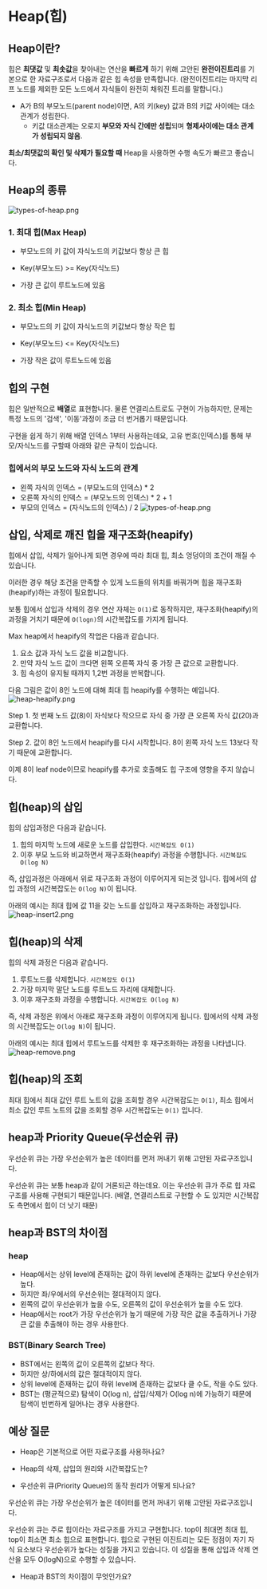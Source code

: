 # Heap(힙)

## Heap이란?
힙은 **최댓값** 및 **최솟값**을 찾아내는 연산을 **빠르게** 하기 위해 고안된 **완전이진트리**를 기본으로 한 자료구조로서 다음과 같은 힙 속성을 만족합니다. (완전이진트리는 마지막 리프 노드를 제외한 모든 노드에서 자식들이 완전히 채워진 트리를 말합니다.)
* A가 B의 부모노드(parent node)이면, A의 키(key) 값과 B의 키값 사이에는 대소 관계가 성립한다.
  * 키값 대소관계는 오로지 **부모와 자식 간에만 성립**되며 **형제사이에는 대소 관계가 성립되지 않음**.

**최소/최댓값의 확인 및 삭제가 필요할 때** Heap을 사용하면 수행 속도가 빠르고 좋습니다.

## Heap의 종류
![types-of-heap.png](images/types-of-heap.png)

### 1. 최대 힙(Max Heap)

* 부모노드의 키 값이 자식노드의 키값보다 항상 큰 힙

* Key(부모노드) >= Key(자식노드)

* 가장 큰 값이 루트노드에 있음

### 2. 최소 힙(Min Heap)

* 부모노드의 키 값이 자식노드의 키값보다 항상 작은 힙

* Key(부모노드) <= Key(자식노드)

* 가장 작은 값이 루트노드에 있음


## 힙의 구현
힙은 일반적으로 **배열**로 표현합니다. 물론 연결리스트로도 구현이 가능하지만, 문제는 특정 노드의 '검색', '이동'과정이 조금 더 번거롭기 때문입니다.

구현을 쉽게 하기 위해 배열 인덱스 1부터 사용하는데요, 고유 번호(인덱스)를 통해 부모/자식노드를 구할때 아래와 같은 규칙이 있습니다.

### 힙에서의 부모 노드와 자식 노드의 관계
* 왼쪽 자식의 인덱스 = (부모노드의 인덱스) * 2
* 오른쪽 자식의 인덱스 = (부모노드의 인덱스) * 2 + 1
* 부모의 인덱스 = (자식노드의 인덱스) / 2
![types-of-heap.png](images/heap_index.png)


## 삽입, 삭제로 깨진 힙을 재구조화(heapify)
힙에서 삽입, 삭제가 일어나게 되면 경우에 따라 최대 힙, 최소 엉덩이의 조건이 깨질 수 있습니다. 

이러한 경우 해당 조건을 만족할 수 있게 노드들의 위치를 바꿔가며 힙을 재구조화(heapify)하는 과정이 필요합니다. 

보통 힙에서 삽입과 삭제의 경우 연산 자체는 `O(1)`로 동작하지만, 재구조화(heapify)의 과정을 거치기 때문에 `O(logn)`의 시간복잡도를 가지게 됩니다.

Max heap에서 heapify의 작업은 다음과 같습니다.

1. 요소 값과 자식 노드 값을 비교합니다.
2. 만약 자식 노드 값이 크다면 왼쪽 오른쪽 자식 중 가장 큰 값으로 교환합니다.
3. 힙 속성이 유지될 때까지 1,2번 과정을 반복합니다.

다음 그림은 값이 8인 노드에 대해 최대 힙 heapify를 수행하는 예입니다.
![heap-heapify.png](images/heap-heapify.png)

Step 1. 첫 번째 노드 값(8)이 자식보다 작으므로 자식 중 가장 큰 오른쪽 자식 값(20)과 교환합니다.

Step 2. 값이 8인 노드에서 heapify를 다시 시작합니다. 8이 왼쪽 자식 노드 13보다 작기 때문에 교환합니다.

이제 8이 leaf node이므로 heapify를 추가로 호출해도 힙 구조에 영향을 주지 않습니다.

## 힙(heap)의 삽입

힙의 삽입과정은 다음과 같습니다.

1. 힙의 마지막 노드에 새로운 노드를 삽입한다. `시간복잡도 O(1)` 
2. 이후 부모 노드와 비교하면서 재구조화(heapify) 과정을 수행합니다. `시간복잡도 O(log N)`

즉, 삽입과정은 아래에서 위로 재구조화 과정이 이루어지게 되는것 입니다. 힙에서의 삽입 과정의 시간복잡도는 `O(log N)`이 됩니다.

아래의 예시는 최대 힙에 값 11을 갖는 노드를 삽입하고 재구조화하는 과정입니다.
![heap-insert2.png](images/heap-insert2.png)

## 힙(heap)의 삭제

힙의 삭제 과정은 다음과 같습니다.

1. 루트노드를 삭제합니다. `시간복잡도 O(1)` 
2. 가장 마지막 말단 노드를 루트노드 자리에 대체합니다.
3. 이후 재구조화 과정을 수행합니다. `시간복잡도 O(log N)`

즉, 삭제 과정은 위에서 아래로 재구조화 과정이 이루어지게 됩니다. 힙에서의 삭제 과정의 시간복잡도는 `O(log N)`이 됩니다.

아래의 예시는 최대 힙에서 루트노드를 삭제한 후 재구조화하는 과정을 나타냅니다. 
![heap-remove.png](images/heap-remove.png)

## 힙(heap)의 조회

최대 힙에서 최대 값인 루트 노트의 값을 조회할 경우 시간복잡도는 `O(1)`, 
최소 힙에서 최소 값인 루트 노트의 값을 조회할 경우 시간복잡도는 `O(1)`  입니다.

## heap과 Priority Queue(우선순위 큐)
우선순위 큐는 가장 우선순위가 높은 데이터를 먼저 꺼내기 위해 고안된 자료구조입니다. 

우선순위 큐는 보통 heap과 같이 거론되곤 하는데요. 이는 우선순위 큐가 주로 힙 자료구조를 사용해 구현되기 때문입니다. (배열, 연결리스트로 구현할 수 도 있지만 시간복잡도 측면에서 힙이 더 낫기 때문)

## heap과 BST의 차이점
### heap
* Heap에서는 상위 level에 존재하는 값이 하위 level에 존재하는 값보다 우선순위가 높다.
* 하지만 좌/우에서의 우선순위는 절대적이지 않다.
* 왼쪽의 값이 우선순위가 높을 수도, 오른쪽의 값이 우선순위가 높을 수도 있다.
* Heap에서는 root가 가장 우선순위가 높기 때문에 가장 작은 값을 추출하거나 가장 큰 값을 추출해야 하는 경우 사용한다.

### BST(Binary Search Tree)
* BST에서는 왼쪽의 값이 오른쪽의 값보다 작다.
* 하지만 상/하에서의 값은 절대적이지 않다.
* 상위 level에 존재하는 값이 하위 level에 존재하는 값보다 클 수도, 작을 수도 있다.
* BST는 (평균적으로) 탐색이 O(log n), 삽입/삭제가 O(log n)에 가능하기 때문에 탐색이 빈번하게 일어나는 경우 사용한다.


## 예상 질문

* Heap은 기본적으로 어떤 자료구조를 사용하나요?

* Heap의 삭제, 삽입의 원리와 시간복잡도는?

* 우선순위 큐(Priority Queue)의 동작 원리가 어떻게 되나요? 

우선순위 큐는 가장 우선순위가 높은 데이터를 먼저 꺼내기 위해 고안된 자료구조입니다. 

우선순위 큐는 주로 힙이라는 자료구조를 가지고 구현합니다. top이 최대면 최대 힙, top이 최소면 최소 힙으로 표현합니다. 힙으로 구현된 이진트리는 모든 정점이 자기 자식 요소보다 우선순위가 높다는 성질을 가지고 있습니다. 이 성질을 통해 삽입과 삭제 연산을 모두 O(logN)으로 수행할 수 있습니다.

* Heap과 BST의 차이점이 무엇인가요?